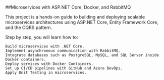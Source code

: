 ##Microservices with ASP.NET Core, Docker, and RabbitMQ

This project is a hands-on guide to building and deploying scalable microservices architectures using ASP.NET Core, Entity Framework Core, and the CQRS pattern.

Step by step, you will learn how to:

    Build microservices with .NET Core.
    Implement asynchronous communication with RabbitMQ.
    Integrate databases such as PostgreSQL, MySQL, and SQL Server inside Docker containers.
    Deploy services with Docker Containers.
    Set up CI/CD pipelines with GitHub and Azure DevOps.
    Apply Unit Testing in microservices.
